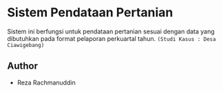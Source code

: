 # Sistem Pendataan Pertanian

Sistem ini berfungsi untuk pendataan pertanian sesuai dengan data yang dibutuhkan pada format pelaporan perkuartal tahun. `(Studi Kasus : Desa Ciawigebang)`

## Author

- Reza Rachmanuddin

